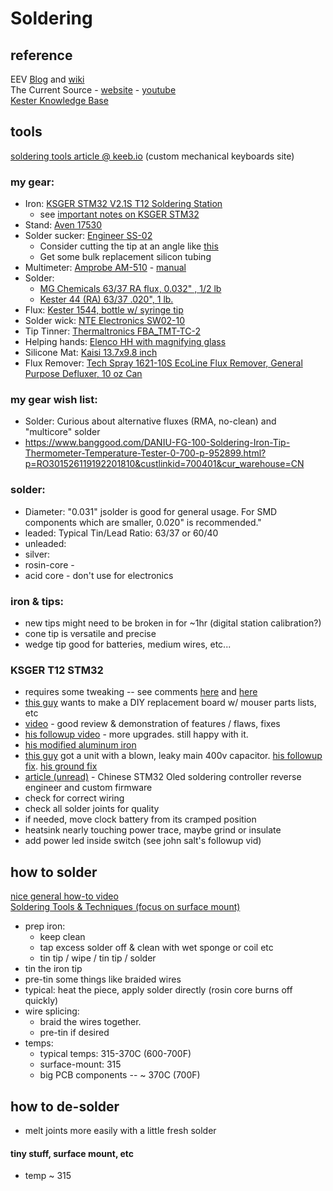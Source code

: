 # Soldering

## reference
EEV [Blog](https://www.eevblog.com/) and [wiki](https://www.eevblog.com/wiki/index.php?title=Main_Page) \
The Current Source - [website](https://www.thecurrentsource.com/) - [youtube](https://www.youtube.com/channel/UCw0U6DtO0PHb3l37eKEAdSg) \
[Kester Knowledge Base](https://www.kester.com/knowledge-base/knowledge-base)

## tools
[soldering tools article @ keeb.io](https://docs.keeb.io/soldering-tools/) (custom mechanical keyboards site)

### my gear:
  - Iron: [KSGER STM32 V2.1S T12 Soldering Station](https://www.amazon.com/dp/B081LRCQJN)
    - see [important notes on KSGER STM32](#KSGER-T12-STM32)
  - Stand: [Aven 17530](https://www.amazon.com/dp/B00LQG47V0)
  - Solder sucker: [Engineer SS-02](https://www.amazon.com/dp/B002MJMXD4)
    - Consider cutting the tip at an angle like [this](https://s3.amazonaws.com/docs.keeb.io/assets/images/misc/desoldering-pump-cut.jpg)
    - Get some bulk replacement silicon tubing
  - Multimeter: [Amprobe AM-510](https://www.amazon.com/gp/product/B007FZFTZO/) - [manual](https://d2z7x98lxvbza7.cloudfront.net/resources/AM-510_Commercial-Residential-Multimeter_Manual.pdf?_ga=2.104363273.849264497.1567389016-1245258330.1566524400)
  - Solder:
    - [MG Chemicals 63/37 RA flux, 0.032" , 1/2 lb](https://www.amazon.com/dp/B005T8MWQI)
    - [Kester 44 (RA) 63/37 .020", 1 lb.](https://www.amazon.com/dp/B00068IJWC)
  - Flux: [Kester 1544, bottle w/ syringe tip](https://www.amazon.com/dp/B07K4F6SDM)
  - Solder wick: [NTE Electronics SW02-10](https://www.amazon.com/dp/B0195UVWJ8)
  - Tip Tinner: [Thermaltronics FBA_TMT-TC-2](https://www.amazon.com/dp/B00NS4J6BY)
  - Helping hands: [Elenco HH with magnifying glass](https://www.amazon.com/dp/B0002LLWYK)
  - Silicone Mat: [Kaisi 13.7x9.8 inch](https://www.amazon.com/dp/B07DGVJ17H/)
  - Flux Remover: [Tech Spray 1621-10S EcoLine Flux Remover, General Purpose Defluxer, 10 oz Can](https://www.amazon.com/dp/B0002BBWQ8)
### my gear wish list:
  - Solder: Curious about alternative fluxes (RMA, no-clean) and "multicore" solder
  - https://www.banggood.com/DANIU-FG-100-Soldering-Iron-Tip-Thermometer-Temperature-Tester-0-700-p-952899.html?p=RO301526119192201810&custlinkid=700401&cur_warehouse=CN
  
### solder:
  - Diameter: "0.031" jsolder is good for general usage. For SMD components which are smaller, 0.020" is recommended."
  - leaded: Typical Tin/Lead Ratio: 63/37 or 60/40
  - unleaded:
  - silver:
  - rosin-core - 
  - acid core - don't use for electronics
### iron & tips:
  - new tips might need to be broken in for ~1hr (digital station calibration?)
  - cone tip is versatile and precise
  - wedge tip good for batteries, medium wires, etc...

### KSGER T12 STM32
  - requires some tweaking -- see comments [here](https://www.amazon.com/dp/B07PQ1GJZ5) and [here](https://www.amazon.com/dp/B07PMZGPQQ)
  - [this guy](https://www.eevblog.com/forum/reviews/ksger-t12-stm32-v3-1s-soldering-station/msg3081300/#msg3081300) wants to make a DIY replacement board w/ mouser parts lists, etc
  - [video](https://www.youtube.com/watch?v=eKQC9G5SYII) - good review & demonstration of features / flaws, fixes
  - [his followup video](https://www.youtube.com/watch?v=Dy9WUtvdBUk) - more upgrades. still happy with it.
  - [his modified aluminum iron](https://www.youtube.com/watch?v=TbEmq8sXOXA)
  - [this guy](https://www.youtube.com/watch?v=cowgbwU3b5c) got a unit with a blown, leaky main 400v capacitor. [his followup fix](https://www.youtube.com/watch?v=cowgbwU3b5c).  [his ground fix](https://www.youtube.com/watch?v=-6IZ_sBgw8I)
  - [article (unread)](https://www.ptdreamer.com/chinese-stm32-oled-soldering-controller-reverse-engineer-custom-firmware/) - Chinese STM32 Oled soldering controller reverse engineer and custom firmware
  - check for correct wiring
  - check all solder joints for quality
  - if needed, move clock battery from its cramped position
  - heatsink nearly touching power trace, maybe grind or insulate
  - add power led inside switch (see john salt's followup vid)
## how to solder

[nice general how-to video](https://www.youtube.com/watch?v=M2Jf8cebwCs) \
[Soldering Tools & Techniques (focus on surface mount)](https://www.youtube.com/watch?v=PbQMw8VfHLQ)

  - prep iron:
    - keep clean
    - tap excess solder off & clean with wet sponge or coil etc
    - tin tip / wipe / tin tip / solder
  - tin the iron tip
  - pre-tin some things like braided wires
  - typical: heat the piece, apply solder directly (rosin core burns off quickly)
  - wire splicing: 
    - braid the wires together.  
    - pre-tin if desired 
  - temps:
    - typical temps: 315-370C (600-700F)
    - surface-mount: 315
    - big PCB components -- ~ 370C (700F)

## how to de-solder
  - melt joints more easily with a little fresh solder 
#### tiny stuff, surface mount, etc
  - temp ~ 315